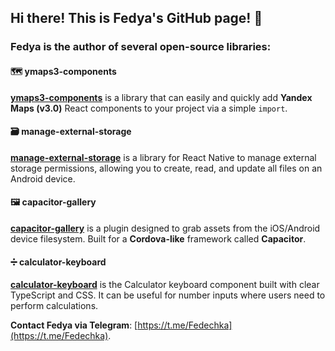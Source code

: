 ## Hi there! This is Fedya's GitHub page! 👋

### Fedya is the author of several open-source libraries:

#### 🗺️ ymaps3-components
[**ymaps3-components**](https://www.npmjs.com/package/ymap3-components) is a library that can easily and quickly add **Yandex Maps (v3.0)** React components to your project via a simple `import`.

#### 🗃️ manage-external-storage
[**manage-external-storage**](https://www.npmjs.com/package/manage-external-storage) is a library for React Native to manage external storage permissions, allowing you to create, read, and update all files on an Android device.

#### 🖼️ capacitor-gallery
[**capacitor-gallery**](https://www.npmjs.com/package/capacitor-gallery) is a plugin designed to grab assets from the iOS/Android device filesystem. Built for a **Cordova-like** framework called **Capacitor**.

#### ➗ calculator-keyboard
[**calculator-keyboard**](https://www.npmjs.com/package/calculator-keyboard) is the Calculator keyboard component built with clear TypeScript and CSS. It can be useful for number inputs where users need to perform calculations.

**Contact Fedya via Telegram**: [https://t.me/Fedechka](https://t.me/Fedechka).
